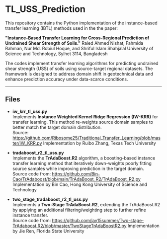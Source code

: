 # TL_USS_Prediction

This repository contains the Python implementation of the instance-based transfer learning (IBTL) methods used in the the paper:

**"Instance-Based Transfer Learning for Cross-Regional Prediction of Undrained Shear Strength of Soils."**
Raied Ahmed Nishat, Fahmida Rahman, Nur Md. Robiul Hoque, and Shriful Islam
Shahjalal University of Science and Technology, Sylhet 3114, Bangladesh

The codes implement transfer learning algorithms for predicting undrained shear strength (USS) of soils using source-target regional datasets. The framework is designed to address domain shift in geotechnical data and enhance prediction accuracy under data-scarce conditions.  

---

## Files

- **iw_krr_tl_uss.py**  
  Implements **Instance Weighted Kernel Ridge Regression (IW-KRR)** for transfer learning. This method re-weights source domain samples to better match the target domain distribution.  
  Source: https://github.com/Ribosome25/Traditional_Transfer_Learning/blob/master/IW_KRR.py 
  Implementation by Ruibo Zhang, Texas Tech University

- **tradaboost_r2_tl_uss.py**  
  Implements the **TrAdaBoost.R2** algorithm, a boosting-based instance transfer learning method that iteratively down-weights poorly fitting source samples while improving prediction in the target domain.  
  Source code from: https://github.com/Bin-Cao/TrAdaboost/blob/main/TrAdaBoost_R2/TrAdaBoost_R2.py
  Implementation by Bin Cao, Hong Kong University of Science and Technology


- **two_stage_tradaboost_r2_tl_uss.py**  
  Implements a **Two-Stage TrAdaBoost.R2**, extending the TrAdaBoost.R2 by applying an additional filtering/weighting step to further refine instance transfer.  
  Source code from: https://github.com/jay15summer/Two-stage-TrAdaboost.R2/blob/master/TwoStageTrAdaBoostR2.py 
  Implementation by Jie Ren, Florida State University

